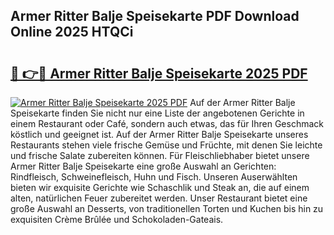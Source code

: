 ## Armer Ritter Balje Speisekarte PDF Download Online 2025 HTQCi

# <h2><a href="http://gc7p1e.nevu.top/?p=Armer+Ritter+Balje+Speisekarte">🔗 👉🔴 Armer Ritter Balje Speisekarte 2025 PDF</a></h2>

[![Armer Ritter Balje Speisekarte 2025 PDF](https://i.imgur.com/dBaPXMq.png)](http://gc7p1e.nevu.top/?p=Armer+Ritter+Balje+Speisekarte)
Auf der Armer Ritter Balje Speisekarte finden Sie nicht nur eine Liste der angebotenen Gerichte in einem Restaurant oder Café, sondern auch etwas, das für Ihren Geschmack köstlich und geeignet ist. Auf der Armer Ritter Balje Speisekarte unseres Restaurants stehen viele frische Gemüse und Früchte, mit denen Sie leichte und frische Salate zubereiten können. Für Fleischliebhaber bietet unsere Armer Ritter Balje Speisekarte eine große Auswahl an Gerichten: Rindfleisch, Schweinefleisch, Huhn und Fisch. Unseren Auserwählten bieten wir exquisite Gerichte wie Schaschlik und Steak an, die auf einem alten, natürlichen Feuer zubereitet werden. Unser Restaurant bietet eine große Auswahl an Desserts, von traditionellen Torten und Kuchen bis hin zu exquisiten Crème Brûlée und Schokoladen-Gateais.
